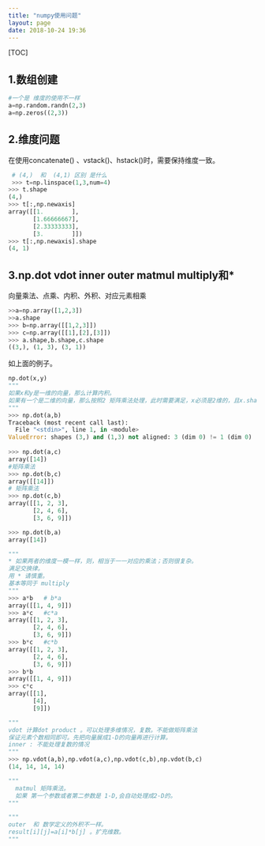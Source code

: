 ```yaml
---
title: "numpy使用问题"
layout: page
date: 2018-10-24 19:36
---
```


[TOC]



## 1.数组创建

```python
#一个是 维度的使用不一样
a=np.random.randn(2,3)
a=np.zeros((2,3))

```



## 2.维度问题

在使用concatenate() 、vstack()、hstack()时，需要保持维度一致。

```python
 # (4,)  和  (4,1) 区别 是什么
 >>> t=np.linspace(1,3,num=4)
>>> t.shape
(4,)
>>> t[:,np.newaxis]
array([[1.        ],
       [1.66666667],
       [2.33333333],
       [3.        ]])
>>> t[:,np.newaxis].shape
(4, 1)
```



## 3.np.dot  vdot  inner outer matmul multiply和*

向量乘法、点乘、内积、外积、对应元素相乘

```python
>>a=np.array([1,2,3])
>>a.shape
>>> b=np.array([[1,2,3]])
>>> c=np.array([[1],[2],[3]])
>>> a.shape,b.shape,c.shape
((3,), (1, 3), (3, 1))
```

如上面的例子。

```python
np.dot(x,y)
"""
如果x和y是一维的向量，那么计算内积。
如果有一个是二维的向量，那么按照2 矩阵乘法处理，此时需要满足，x必须是2维的，且x.shape[1]=y.shape[0]
"""
>>> np.dot(a,b)
Traceback (most recent call last):
  File "<stdin>", line 1, in <module>
ValueError: shapes (3,) and (1,3) not aligned: 3 (dim 0) != 1 (dim 0)
        
>>> np.dot(a,c)
array([14])
#矩阵乘法
>>> np.dot(b,c)
array([[14]])
# 矩阵乘法
>>> np.dot(c,b)
array([[1, 2, 3],
       [2, 4, 6],
       [3, 6, 9]])

>>> np.dot(b,a)
array([14])


```

```python
"""
* 如果两者的维度一模一样，则，相当于一一对应的乘法；否则很复杂。
满足交换律。
用 * 请慎重。
基本等同于 multiply
"""
>>> a*b   # b*a
array([[1, 4, 9]])
>>> a*c   #c*a
array([[1, 2, 3],
       [2, 4, 6],
       [3, 6, 9]])
>>> b*c   #c*b
array([[1, 2, 3],
       [2, 4, 6],
       [3, 6, 9]])
>>> b*b
array([[1, 4, 9]])
>>> c*c
array([[1],
       [4],
       [9]])
```

```python
"""
vdot 计算dot product 。可以处理多维情况，复数。不能做矩阵乘法
保证元素个数相同即可。先把向量展成1-D的向量再进行计算。
inner : 不能处理复数的情况
"""
>>> np.vdot(a,b),np.vdot(a,c),np.vdot(c,b),np.vdot(b,c)
(14, 14, 14, 14)

```

```python
"""
  matmul 矩阵乘法。
  如果 第一个参数或者第二参数是 1-D,会自动处理成2-D的。
"""

```

   

```python
"""
outer  和 数学定义的外积不一样。
result[i][j]=a[i]*b[j] 。扩充维数。
"""
```

